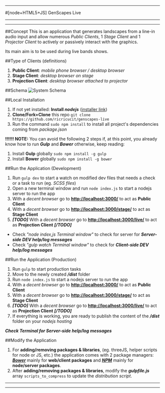 - - -
#[node+HTML5+JS] GenScapes Live 
- - -
- - -

##Concept
This is an application that generates landscapes from a line-in audio input and allow numerous _Public Clients_, 1 _Stage Client_ and 1 _Projector Client_ to actively or passively interact with the graphics. 

Its main aim is to be used during live bands shows.


##Type of Clients (definitions)
1. **Public Client**: _mobile phone browser / desktop browser_
2. **Stage Client**: _desktop browser on stage_
3. **Projection Client**: _desktop browser attached to projector_

##Schema
![System Schema](http://i.imgur.com/SdVoYhg.png "System Schema")


##Local Installation
1. If not yet installed: **Install _nodejs_** ([installer link](https://nodejs.org/en/))
2. **Clone/Fork+Clone** this repo `git clone https://github.com/ricricucit/genscapes-live`
3. Run the command `sudo npm install` to install all project's dependencies coming from _package.json_

**!!!!!! NOTE:** You can avoid the following 2 steps if, at this point, you already know how to run **_Gulp_** and **_Bower_** otherwise, keep reading:

1. Install **Gulp** globally `sudo npm install -g gulp` 
2. Install **Bower** globally `sudo npm install -g bower`


##Run the Application (Development)
1. Run `gulp dev` to start a watch on modified dev files that needs a check or a task to run (eg. _SCSS files_)
2. Open a new terminal window and run `node index.js` to start a nodejs server to run the app
3. With a _decent browser_ go to [**http://localhost:3000/**](http://localhost:3000/) to act as **Public Client**
4. With a _decent browser_ go to [**http://localhost:3000/stage/**](http://localhost:3000/stage/) to act as **Stage Client**
5. ***[TODO]*** With a _decent browser_ go to [**http://localhost:3000/live/**](http://localhost:3000/live/) to act as **Projection Client** ***[/TODO]***

* Check _"node index,js Terminal window"_ to check for server for **_Server-side DEV help/log messages_**
* Check _"gulp watch Terminal window"_ to check for **_Client-side DEV help/log messages_**


##Run the Application (Production)
1. Run `gulp` to start production tasks
2. Move to the newly created _**/dist**_ folder
3. Run `node index.js` to start a nodejs server to run the app
4. With a _decent browser_ go to [**http://localhost:3000/**](http://localhost:3000/) to act as **Public Client**
5. With a _decent browser_ go to [**http://localhost:3000/stage/**](http://localhost:3000/stage/) to act as **Stage Client**
6. **_[TODO]_** With a _decent browser_ go to [**http://localhost:3000/live/**](http://localhost:3000/live/) to act as **Projection Client** **_[/TODO]_**
7. If everything is working, you are ready to publish the content of the _**/dist**_ folder on your _nodejs hosting_

**_Check Terminal for Server-side help/log messages_**


##Modify the Application
1. For **adding/removing packages & libraries**, (eg. threeJS, helper scripts for node or JS, etc.) the application comes with 2 package managers: [**_Bower_**](http://bower.io/) mainly for **web/client packages** and [**_NPM_**](http://npmjs.com/) mainly for **node/server packages**.
2. After **adding/removing packages & libraries**, modify the ***gulpfile.js*** array `scripts_to_compress` to update the _distribution script_.

- - -
- - - 